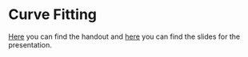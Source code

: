 # Curve Fitting

[Here](tex/main.pdf) you can find the handout and [here](tex/beamer.pdf) you can find the slides for the presentation.